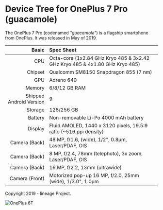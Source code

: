 # Device Tree for OnePlus 7 Pro (guacamole)

The OnePlus 7 Pro (codenamed _"guacamole"_) is a flagship smartphone from OnePlus.
It was released in May of 2019.

| Basic                   | Spec Sheet                                                                                                                     |
| -----------------------:|:------------------------------------------------------------------------------------------------------------------------------ |
| CPU                     | Octa-core (1x2.84 GHz Kryo 485 & 3x2.42 GHz Kryo 485 & 4x1.80 GHz Kryo 485)                                                    |
| Chipset                 | Qualcomm SM8150 Snapdragon 855 (7 nm)                                                                                          |
| GPU                     | Adreno 640                                                                                                                     |
| Memory                  | 6/8/12 GB RAM                                                                                                                  |
| Shipped Android Version | 9                                                                                                                              |
| Storage                 | 128/256 GB                                                                                                                     |
| Battery                 | Non-removable Li-Po 4000 mAh battery                                                                                           |
| Display                 | Fluid AMOLED, 1440 x 3120 pixels, 19.5:9 ratio (~516 ppi density)                                                              |
| Camera (Back)           | 48 MP, f/1.6, (wide), 1/2", 0.8µm, Laser/PDAF, OIS                                                                             |
| Camera (Back)           | 8 MP, f/2.4, 78mm (telephoto), 3x zoom, Laser/PDAF, OIS                                                                        |
| Camera (Back)           | 16 MP, f/2.2, 13mm (ultrawide)                                                                                                 |
| Camera (Front)          | Motorized pop-up 16 MP, f/2.0, 25mm (wide), 1/3.0", 1.0µm                                                                      |

Copyright 2019 - lineage Project.

![OnePlus 6T](https://cdn2.gsmarena.com/vv/pics/oneplus/oneplus-7-pro-1.jpg "OnePlus 7 Pro")
